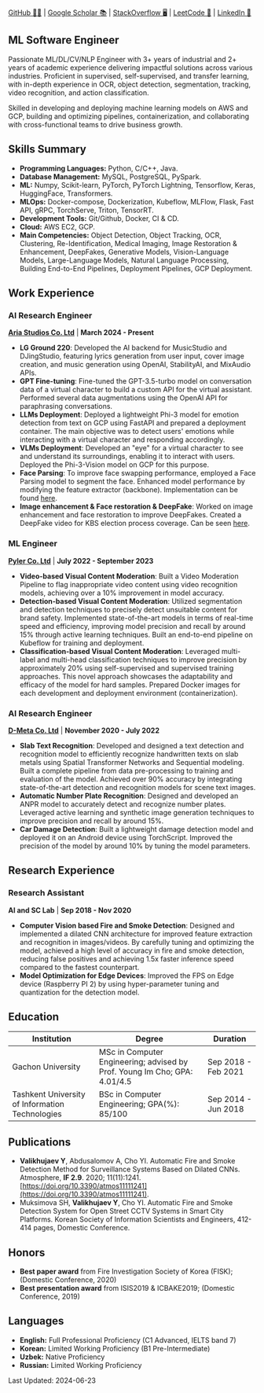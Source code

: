 [GitHub 🐱‍💻](https://github.com/yakhyo) &#124; [Google Scholar 📚](https://scholar.google.com/citations?user=I66QbJIAAAAJ&hl=en) &#124; [StackOverflow 🖥️](https://stackoverflow.com/users/14815986/yakhyo) &#124; [LeetCode 🧩](https://leetcode.com/y_valikhujaev) &#124; [LinkedIn 🔗](https://www.linkedin.com/in/y-valikhujaev/)

## ML Software Engineer

Passionate ML/DL/CV/NLP Engineer with 3+ years of industrial and 2+ years of academic experience delivering impactful solutions across various industries. Proficient in supervised, self-supervised, and transfer learning, with in-depth experience in OCR, object detection, segmentation, tracking, video recognition, and action classification.

Skilled in developing and deploying machine learning models on AWS and GCP, building and optimizing pipelines, containerization, and collaborating with cross-functional teams to drive business growth.

## Skills Summary

- **Programming Languages:** Python, C/C++, Java.
- **Database Management:** MySQL, PostgreSQL, PySpark.
- **ML:** Numpy, Scikit-learn, PyTorch, PyTorch Lightning, Tensorflow, Keras, HuggingFace, Transformers.
- **MLOps:** Docker-compose, Dockerization, Kubeflow, MLFlow, Flask, Fast API, gRPC, TorchServe, Triton, TensorRT.
- **Development Tools:** Git/Github, Docker, CI & CD.
- **Cloud:** AWS EC2, GCP.
- **Main Competencies:** Object Detection, Object Tracking, OCR, Clustering, Re-Identification, Medical Imaging, Image Restoration & Enhancement, DeepFakes, Generative Models, Vision-Language Models, Large-Language Models, Natural Language Processing, Building End-to-End Pipelines, Deployment Pipelines, GCP Deployment.

## Work Experience

### AI Research Engineer

**[Aria Studios Co. Ltd](https://showaria.com/)** &#124; **March 2024 - Present**

- **LG Ground 220**: Developed the AI backend for MusicStudio and DJingStudio, featuring lyrics generation from user input, cover image creation, and music generation using OpenAI, StabilityAI, and MixAudio APIs.
- **GPT Fine-tuning**: Fine-tuned the GPT-3.5-turbo model on conversation data of a virtual character to build a custom API for the virtual assistant. Performed several data augmentations using the OpenAI API for paraphrasing conversations.
- **LLMs Deployment**: Deployed a lightweight Phi-3 model for emotion detection from text on GCP using FastAPI and prepared a deployment container. The main objective was to detect users' emotions while interacting with a virtual character and responding accordingly.
- **VLMs Deployment**: Developed an "eye" for a virtual character to see and understand its surroundings, enabling it to interact with users. Deployed the Phi-3-Vision model on GCP for this purpose.
- **Face Parsing**: To improve face swapping performance, employed a Face Parsing model to segment the face. Enhanced model performance by modifying the feature extractor (backbone). Implementation can be found [here](https://github.com/yakhyo/face-parsing).
- **Image enhancement & Face restoration & DeepFake**: Worked on image enhancement and face restoration to improve DeepFakes. Created a DeepFake video for KBS election process coverage. Can be seen [here](https://www.youtube.com/live/CGbvG8S7HHo?si=8j4R4-f5ICfz01GF).

### ML Engineer

**[Pyler Co. Ltd](https://www.pyler.tech/)** &#124; **July 2022 - September 2023**

- **Video-based Visual Content Moderation**: Built a Video Moderation Pipeline to flag inappropriate video content using video recognition models, achieving over a 10% improvement in model accuracy.
- **Detection-based Visual Content Moderation**: Utilized segmentation and detection techniques to precisely detect unsuitable content for brand safety. Implemented state-of-the-art models in terms of real-time speed and efficiency, improving model precision and recall by around 15% through active learning techniques. Built an end-to-end pipeline on Kubeflow for training and deployment.
- **Classification-based Visual Content Moderation**: Leveraged multi-label and multi-head classification techniques to improve precision by approximately 20% using self-supervised and supervised training approaches. This novel approach showcases the adaptability and efficacy of the model for hard samples. Prepared Docker images for each development and deployment environment (containerization).

### AI Research Engineer

**[D-Meta Co. Ltd](https://www.d-meta.ai/)** &#124; **November 2020 - July 2022**

- **Slab Text Recognition**: Developed and designed a text detection and recognition model to efficiently recognize handwritten texts on slab metals using Spatial Transformer Networks and Sequential modeling. Built a complete pipeline from data pre-processing to training and evaluation of the model. Achieved over 90% accuracy by integrating state-of-the-art detection and recognition models for scene text images.
- **Automatic Number Plate Recognition**: Designed and developed an ANPR model to accurately detect and recognize number plates. Leveraged active learning and synthetic image generation techniques to improve precision and recall by around 15%.
- **Car Damage Detection**: Built a lightweight damage detection model and deployed it on an Android device using TorchScript. Improved the precision of the model by around 10% by tuning the model parameters.

## Research Experience

### Research Assistant

**AI and SC Lab** &#124; **Sep 2018 - Nov 2020**

- **Computer Vision based Fire and Smoke Detection**: Designed and implemented a dilated CNN architecture for improved feature extraction and recognition in images/videos. By carefully tuning and optimizing the model, achieved a high level of accuracy in fire and smoke detection, reducing false positives and achieving 1.5x faster inference speed compared to the fastest counterpart.
- **Model Optimization for Edge Devices**: Improved the FPS on Edge device (Raspberry PI 2) by using hyper-parameter tuning and quantization for the detection model.

## Education

| **Institution**                                 | **Degree**                                                                | **Duration**        |
| ----------------------------------------------- | ------------------------------------------------------------------------- | ------------------- |
| Gachon University                               | MSc in Computer Engineering; advised by Prof. Young Im Cho; GPA: 4.01/4.5 | Sep 2018 - Feb 2021 |
| Tashkent University of Information Technologies | BSc in Computer Engineering; GPA(%): 85/100                               | Sep 2014 - Jun 2018 |

## Publications

- **Valikhujaev Y**, Abdusalomov A, Cho YI. Automatic Fire and Smoke Detection Method for Surveillance Systems Based on Dilated CNNs. Atmosphere, **IF 2.9**. 2020; 11(11):1241. [https://doi.org/10.3390/atmos11111241](https://doi.org/10.3390/atmos11111241).
- Muksimova SH, **Valikhujaev Y**, Cho YI. Automatic Fire and Smoke Detection System for Open Street CCTV Systems in Smart City Platforms. Korean Society of Information Scientists and Engineers, 412-414 pages, Domestic Conference.

## Honors

- **Best paper award** from Fire Investigation Society of Korea (FISK); (Domestic Conference, 2020)
- **Best presentation award** from ISIS2019 & ICBAKE2019; (Domestic Conference, 2019)

## Languages

- **English:** Full Professional Proficiency (C1 Advanced, IELTS band 7)
- **Korean:** Limited Working Proficiency (B1 Pre-Intermediate)
- **Uzbek:** Native Proficiency
- **Russian:** Limited Working Proficiency

Last Updated: 2024-06-23
